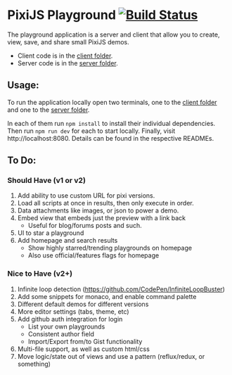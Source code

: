 # PixiJS Playground [![Build Status](https://travis-ci.org/englercj/playground.svg?branch=master)](https://travis-ci.org/englercj/playground)

The playground application is a server and client that allow you to create, view, save,
and share small PixiJS demos.

- Client code is in the [client folder][cf].
- Server code is in the [server folder][sf].

## Usage:

To run the application locally open two terminals, one to the [client folder][cf] and one to the [server folder][sf].

In each of them run `npm install` to install their individual dependencies. Then run `npm run dev` for each to start
locally. Finally, visit http://localhost:8080. Details can be found in the respective READMEs.

[cf]: client/
[sf]: server/

## To Do:

### Should Have (v1 or v2)

1. Add ability to use custom URL for pixi versions.
2. Load all scripts at once in results, then only execute in order.
3. Data attachments like images, or json to power a demo.
4. Embed view that embeds just the preview with a link back
    * Useful for blog/forums posts and such.
5. UI to star a playground
6. Add homepage and search results
    * Show highly starred/trending playgrounds on homepage
    * Also use official/features flags for homepage

### Nice to Have (v2+)

1. Infinite loop detection (https://github.com/CodePen/InfiniteLoopBuster)
2. Add some snippets for monaco, and enable command palette
3. Different default demos for different versions
4. More editor settings (tabs, theme, etc)
5. Add github auth integration for login
    * List your own playgrounds
    * Consistent author field
    * Import/Export from/to Gist functionality
6. Multi-file support, as well as custom html/css
7. Move logic/state out of views and use a pattern (reflux/redux, or something)
